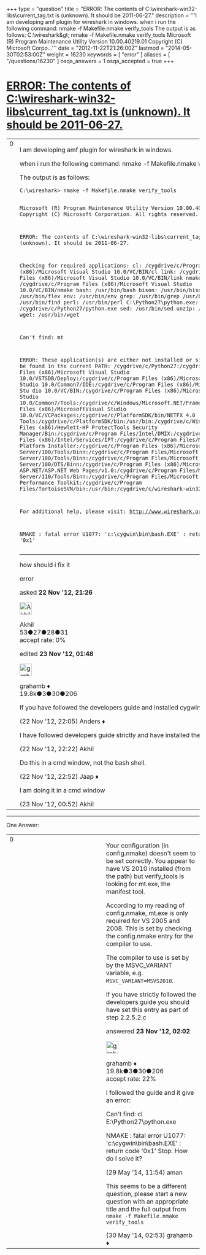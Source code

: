 +++
type = "question"
title = "ERROR: The contents of C:&#92;wireshark-win32-libs&#92;current_tag.txt is (unknown). It should be 2011-06-27."
description = '''I am developing amf plugin for wireshark in windows. when i run the following command:  nmake -f Makefile.nmake verify_tools The output is as follows: C:&#92;wireshark&amp;gt; nmake -f Makefile.nmake verify_tools  Microsoft (R) Program Maintenance Utility Version 10.00.40219.01 Copyright (C) Microsoft Corpo...'''
date = "2012-11-22T21:26:00Z"
lastmod = "2014-05-30T02:53:00Z"
weight = 16230
keywords = [ "error" ]
aliases = [ "/questions/16230" ]
osqa_answers = 1
osqa_accepted = true
+++

<div class="headNormal">

# [ERROR: The contents of C:\\wireshark-win32-libs\\current\_tag.txt is (unknown). It should be 2011-06-27.](/questions/16230/error-the-contents-of-cwireshark-win32-libscurrent_tagtxt-is-unknown-it-should-be-2011-06-27)

</div>

<div id="main-body">

<div id="askform">

<table id="question-table" style="width:100%;"><colgroup><col style="width: 50%" /><col style="width: 50%" /></colgroup><tbody><tr class="odd"><td style="width: 30px; vertical-align: top"><div class="vote-buttons"><span id="post-16230-upvote" class="ajax-command post-vote up" rel="nofollow" title="I like this post (click again to cancel)"> </span><div id="post-16230-score" class="post-score" title="current number of votes">0</div><span id="post-16230-downvote" class="ajax-command post-vote down" rel="nofollow" title="I dont like this post (click again to cancel)"> </span> <span id="favorite-mark" class="ajax-command favorite-mark" rel="nofollow" title="mark/unmark this question as favorite (click again to cancel)"> </span><div id="favorite-count" class="favorite-count"></div></div></td><td><div id="item-right"><div class="question-body"><p>I am developing amf plugin for wireshark in windows.</p><p>when i run the following command: nmake -f Makefile.nmake verify_tools</p><p>The output is as follows:</p><pre><code>C:\wireshark&gt; nmake -f Makefile.nmake verify_tools

Microsoft (R) Program Maintenance Utility Version 10.00.40219.01
Copyright (C) Microsoft Corporation.  All rights reserved.

ERROR: The contents of C:\wireshark-win32-libs\current_tag.txt is (unknown).
It should be 2011-06-27.

Checking for required applications:
        cl: /cygdrive/c/Program Files (x86)/Microsoft Visual Studio 10.0/VC/BIN/cl
        link: /cygdrive/c/Program Files (x86)/Microsoft Visual Studio 10.0/VC/BIN/link
        nmake: /cygdrive/c/Program Files (x86)/Microsoft Visual Studio 10.0/VC/BIN/nmake
        bash: /usr/bin/bash
        bison: /usr/bin/bison
        flex: /usr/bin/flex
        env: /usr/bin/env
        grep: /usr/bin/grep
        /usr/bin/find: /usr/bin/find
        perl: /usr/bin/perl
        C:\Python27\python.exe: /cygdrive/c/Python27/python.exe
        sed: /usr/bin/sed
        unzip: /usr/bin/unzip
        wget: /usr/bin/wget

Can&#39;t find:  mt

ERROR: These application(s) are either not installed or simply can&#39;t be found in
 the current PATH: /cygdrive/c/Python27:/cygdrive/c/Program Files (x86)/Microsoft Visual Studio 10.0/VSTSDB/Deploy:/cygdrive/c/Program Files (x86)/Microsoft Visual Studio 10.0/Common7/IDE:/cygdrive/c/Program Files (x86)/Microsoft Visual Stu    dio 10.0/VC/BIN:/cygdrive/c/Program Files (x86)/Microsoft Visual Studio 10.0/Common7/Tools:/cygdrive/c/Windows/Microsoft.NET/Framework64/v4.0.30319:/cygdrive/c/Windows/Microsoft.NET/Framework64/v3.5:/cygdrive/c/Program Files (x86)/MicrosoftVisual Studio 10.0/VC/VCPackages:/cygdrive/c/PlatformSDK/bin/NETFX 4.0 Tools:/cygdrive/c/PlatformSDK/bin:/usr/bin:/cygdrive/c/Windows/system32:/cygdrive/c/Windows:/cygdrive/c/WindowsWbem:/cygdrive/c/Windows/System32/WindowsPowerShell/v1.0:/cygdrive/c/Program Files (x86)/Hewlett-HP ProtectTools Security Manager/Bin:/cygdrive/c/Program Files/Intel/DMIX:/cygdrive/c/Program Files (x86)/Intel/Services/IPT:/cygdrive/c/Program Files/Microsoft/Web Platform Installer:/cygdrive/c/Program Files (x86)/Microsoft SQL Server/100/Tools/Binn:/cygdrive/c/Program Files/Microsoft SQL Server/100/Tools/Binn:/cygdrive/c/Program Files/Microsoft SQL Server/100/DTS/Binn:/cygdrive/c/Program Files (x86)/Microsoft ASP.NET/ASP.NET Web Pages/v1.0:/cygdrive/c/Program Files/Microsoft SQL Server/110/Tools/Binn:/cygdrive/c/Program Files/Microsoft Windows Performance Toolkit:/cygdrive/c/Program Files/TortoiseSVN/bin:/usr/bin:/cygdrive/c/wireshark-win32-libs/gtk2/bin:/cygdrive/c/bin:/cygdrive/c/wireshark-win32-libs/zlib125.

For additional help, please visit:
    http://www.wireshark.org/docs/wsdg_html_chunked/ChSetupWin32.html

NMAKE : fatal error U1077: &#39;c:\cygwin\bin\bash.EXE&#39; : return code &#39;0x1&#39;</code></pre><hr /><p>how should i fix it</p></div><div id="question-tags" class="tags-container tags"><span class="post-tag tag-link-error" rel="tag" title="see questions tagged &#39;error&#39;">error</span></div><div id="question-controls" class="post-controls"></div><div class="post-update-info-container"><div class="post-update-info post-update-info-user"><p>asked <strong>22 Nov '12, 21:26</strong></p><img src="https://secure.gravatar.com/avatar/b0ed262c234b0aa9fae2e5b2d51b14c2?s=32&amp;d=identicon&amp;r=g" class="gravatar" width="32" height="32" alt="Akhil&#39;s gravatar image" /><p><span>Akhil</span><br />
<span class="score" title="53 reputation points">53</span><span title="27 badges"><span class="badge1">●</span><span class="badgecount">27</span></span><span title="28 badges"><span class="silver">●</span><span class="badgecount">28</span></span><span title="31 badges"><span class="bronze">●</span><span class="badgecount">31</span></span><br />
<span class="accept_rate" title="Rate of the user&#39;s accepted answers">accept rate:</span> <span title="Akhil has no accepted answers">0%</span></p></div><div class="post-update-info post-update-info-edited"><p><span> edited <strong>23 Nov '12, 01:48</strong> </span></p><img src="https://secure.gravatar.com/avatar/d2a7e24ca66604c749c7c88c1da8ff78?s=32&amp;d=identicon&amp;r=g" class="gravatar" width="32" height="32" alt="grahamb&#39;s gravatar image" /><p><span>grahamb ♦</span><br />
<span class="score" title="19834 reputation points"><span>19.8k</span></span><span title="3 badges"><span class="badge1">●</span><span class="badgecount">3</span></span><span title="30 badges"><span class="silver">●</span><span class="badgecount">30</span></span><span title="206 badges"><span class="bronze">●</span><span class="badgecount">206</span></span></p></div></div><div id="comments-container-16230" class="comments-container"><span id="16231"></span><div id="comment-16231" class="comment"><div id="post-16231-score" class="comment-score"></div><div class="comment-text"><p>If you have followed the developers guide and installed cygwin and all the tools I supose it's a problem with your path.</p></div><div id="comment-16231-info" class="comment-info"><span class="comment-age">(22 Nov '12, 22:05)</span> <span class="comment-user userinfo">Anders ♦</span></div></div><span id="16232"></span><div id="comment-16232" class="comment"><div id="post-16232-score" class="comment-score"></div><div class="comment-text"><p>I have followed developers guide strictly and have installed the tools in the same order.</p></div><div id="comment-16232-info" class="comment-info"><span class="comment-age">(22 Nov '12, 22:22)</span> <span class="comment-user userinfo">Akhil</span></div></div><span id="16233"></span><div id="comment-16233" class="comment"><div id="post-16233-score" class="comment-score"></div><div class="comment-text"><p>Do this in a cmd window, not the bash shell.</p></div><div id="comment-16233-info" class="comment-info"><span class="comment-age">(22 Nov '12, 22:52)</span> <span class="comment-user userinfo">Jaap ♦</span></div></div><span id="16236"></span><div id="comment-16236" class="comment"><div id="post-16236-score" class="comment-score"></div><div class="comment-text"><p>I am doing it in a cmd window</p></div><div id="comment-16236-info" class="comment-info"><span class="comment-age">(23 Nov '12, 00:52)</span> <span class="comment-user userinfo">Akhil</span></div></div></div><div id="comment-tools-16230" class="comment-tools"></div><div class="clear"></div><div id="comment-16230-form-container" class="comment-form-container"></div><div class="clear"></div></div></td></tr></tbody></table>

------------------------------------------------------------------------

<div class="tabBar">

<span id="sort-top"></span>

<div class="headQuestions">

One Answer:

</div>

</div>

<span id="16239"></span>

<div id="answer-container-16239" class="answer accepted-answer">

<table style="width:100%;"><colgroup><col style="width: 50%" /><col style="width: 50%" /></colgroup><tbody><tr class="odd"><td style="width: 30px; vertical-align: top"><div class="vote-buttons"><span id="post-16239-upvote" class="ajax-command post-vote up" rel="nofollow" title="I like this post (click again to cancel)"> </span><div id="post-16239-score" class="post-score" title="current number of votes">0</div><span id="post-16239-downvote" class="ajax-command post-vote down" rel="nofollow" title="I dont like this post (click again to cancel)"> </span> <span class="accept-answer on" rel="nofollow" title="Akhil has selected this answer as the correct answer"> </span></div></td><td><div class="item-right"><div class="answer-body"><p>Your configuration (in config.nmake) doesn't seem to be set correctly. You appear to have VS 2010 installed (from the path) but verify_tools is looking for mt.exe, the manifest tool.</p><p>According to my reading of config.nmake, mt.exe is only required for VS 2005 and 2008. This is set by checking the config.nmake entry for the compiler to use.</p><p>The compiler to use is set by by the MSVC_VARIANT variable, e.g. <code>MSVC_VARIANT=MSVS2010</code>.</p><p>If you have strictly followed the developers guide you should have set this entry as part of step 2.2.5.2.c</p></div><div class="answer-controls post-controls"></div><div class="post-update-info-container"><div class="post-update-info post-update-info-user"><p>answered <strong>23 Nov '12, 02:02</strong></p><img src="https://secure.gravatar.com/avatar/d2a7e24ca66604c749c7c88c1da8ff78?s=32&amp;d=identicon&amp;r=g" class="gravatar" width="32" height="32" alt="grahamb&#39;s gravatar image" /><p><span>grahamb ♦</span><br />
<span class="score" title="19834 reputation points"><span>19.8k</span></span><span title="3 badges"><span class="badge1">●</span><span class="badgecount">3</span></span><span title="30 badges"><span class="silver">●</span><span class="badgecount">30</span></span><span title="206 badges"><span class="bronze">●</span><span class="badgecount">206</span></span><br />
<span class="accept_rate" title="Rate of the user&#39;s accepted answers">accept rate:</span> <span title="grahamb has 274 accepted answers">22%</span></p></div></div><div id="comments-container-16239" class="comments-container"><span id="33180"></span><div id="comment-33180" class="comment"><div id="post-33180-score" class="comment-score"></div><div class="comment-text"><p>I followed the guide and it give an error:</p><p>Can't find: cl E:\Python27\python.exe</p><p>NMAKE : fatal error U1077: 'c:\cygwin\bin\bash.EXE' : return code '0x1' Stop. How do I solve it?</p></div><div id="comment-33180-info" class="comment-info"><span class="comment-age">(29 May '14, 11:54)</span> <span class="comment-user userinfo">aman</span></div></div><span id="33193"></span><div id="comment-33193" class="comment"><div id="post-33193-score" class="comment-score"></div><div class="comment-text"><p>This seems to be a different question, please start a new question with an appropriate title and the full output from <code>nmake -f Makefile.nmake verify_tools</code></p></div><div id="comment-33193-info" class="comment-info"><span class="comment-age">(30 May '14, 02:53)</span> <span class="comment-user userinfo">grahamb ♦</span></div></div></div><div id="comment-tools-16239" class="comment-tools"></div><div class="clear"></div><div id="comment-16239-form-container" class="comment-form-container"></div><div class="clear"></div></div></td></tr></tbody></table>

</div>

<div class="paginator-container-left">

</div>

</hr>

</div>

</div>

